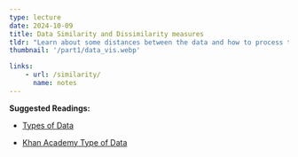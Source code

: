 ```yaml
---
type: lecture
date: 2024-10-09
title: Data Similarity and Dissimilarity measures
tldr: "Learn about some distances between the data and how to process the dat"
thumbnail: '/part1/data_vis.webp'

links: 
    - url: /similarity/
      name: notes
---
```


**Suggested Readings:**
- [Types of Data](https://stats.libretexts.org/Courses/Las_Positas_College/Math_40%3A_Statistics_and_Probability/01%3A_The_Nature_of_Statistics/1.02%3A_Variables_and_Types_of_Data)

- [Khan Academy Type of Data](https://www.khanacademy.org/math/statistics-probability/probability-library)
